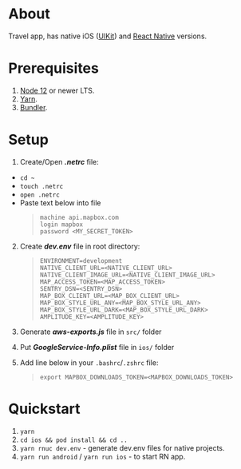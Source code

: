 # About

Travel app, has native iOS ([UIKit](https://developer.apple.com/documentation/uikit?language=objc)) and [React Native](https://reactnative.dev/) versions.

# Prerequisites

1. [Node 12](https://nodejs.org/en/download/) or newer LTS.
2. [Yarn](https://yarnpkg.com/).
3. [Bundler](https://bundler.io/).

# Setup

1. Create/Open **_.netrc_** file:

- `cd ~`
- `touch .netrc`
- `open .netrc`
- Paste text below into file
  > `machine api.mapbox.com`  
  > `login mapbox`  
  > `password <MY_SECRET_TOKEN>`

2. Create **_dev.env_** file in root directory:

   > `ENVIRONMENT=development`  
   > `NATIVE_CLIENT_URL=<NATIVE_CLIENT_URL>`  
   > `NATIVE_CLIENT_IMAGE_URL=<NATIVE_CLIENT_IMAGE_URL>`  
   > `MAP_ACCESS_TOKEN=<MAP_ACCESS_TOKEN>`  
   > `SENTRY_DSN=<SENTRY_DSN>`  
   > `MAP_BOX_CLIENT_URL=<MAP_BOX_CLIENT_URL>`  
   > `MAP_BOX_STYLE_URL_ANY=<MAP_BOX_STYLE_URL_ANY>`  
   > `MAP_BOX_STYLE_URL_DARK=<MAP_BOX_STYLE_URL_DARK>`  
   > `AMPLITUDE_KEY=<AMPLITUDE_KEY>`

3. Generate **_aws-exports.js_** file in `src/` folder
4. Put **_GoogleService-Info.plist_** file in `ios/` folder
5. Add line below in your `.bashrc`/`.zshrc` file:
   > `export MAPBOX_DOWNLOADS_TOKEN=<MAPBOX_DOWNLOADS_TOKEN>`

# Quickstart

1. `yarn`
2. `cd ios && pod install && cd ..`
3. `yarn rnuc dev.env` - generate dev.env files for native projects.
4. `yarn run android` / `yarn run ios` - to start RN app.
